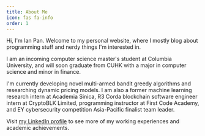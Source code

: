 ```yaml
---
title: About Me
icon: fas fa-info
order: 1
---
```


Hi, I'm Ian Pan. Welcome to my personal website, where I mostly blog
about programming stuff and nerdy things I'm interested in.

I am an incoming computer science master's student at Columbia
University, and will soon graduate from CUHK with a major in computer
science and minor in finance.

I'm currently developing novel multi-armed bandit greedy algorithms
and researching dynamic pricing models. I am also a former machine
learning research intern at Academia Sinica, R3 Corda blockchain
software engineer intern at CryptoBLK Limited, programming instructor
at First Code Academy, and EY cybersecurity competition Asia-Pacific
finalist team leader.

Visit [my LinkedIn profile](https://www.linkedin.com/in/ianyepan/) to
see more of my working experiences and academic achievements.
